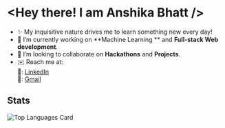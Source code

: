 #  <Hey there! I am Anshika Bhatt />
* ✨ My inquisitive nature drives me to learn something new every day!  
* 🔭 I’m currently working on **Machine Learning ** and **Full-stack Web development**.  
* 👯 I’m looking to collaborate on **Hackathons** and **Projects**.
* ✉️ Reach me at:  
  📌: [LinkedIn](www.linkedin.com/in/anshikabhatt)  
  📌: [Gmail](anshikabhatt0207@gmail.com)
## Stats
<!-- ![Github stats](https://github-readme-stats.vercel.app/api?username=anshika0207&theme=dark&show_icons=true&count_private=true)     -->
![Top Languages Card](https://github-readme-stats.vercel.app/api/top-langs/?username=anshika0207&layout=compact&theme=dark&show_icons=true&count_private=true) 

<!--
**anshika0207/anshika0207** is a  _special_ ✨ repository because its `README.md` (this file) appears on your GitHub profile.

Here are some ideas to get you started:


- 🌱 I’m currently learning ...

- 🤔 I’m looking for help with ...
- 💬 Ask me about ...
- 
- 😄 Pronouns: ...
- ⚡ Fun fact: ...
-->

